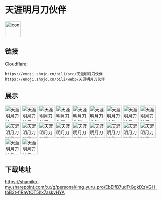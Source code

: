 # 天涯明月刀伙伴
<img src="https://emoji.shojo.cn/bili/src/天涯明月刀伙伴/icon.png" width="50" height="50" alt="icon">

## 链接
Cloudflare:
```
https://emoji.shojo.cn/bili/src/天涯明月刀伙伴
https://emoji.shojo.cn/bili/webp/天涯明月刀伙伴
```
## 展示
<img src="https://emoji.shojo.cn/bili/src/天涯明月刀伙伴/天涯明月刀伙伴-？？？.png" width="50" height="50" alt="天涯明月刀伙伴-？？？">
<img src="https://emoji.shojo.cn/bili/src/天涯明月刀伙伴/天涯明月刀伙伴-比心.png" width="50" height="50" alt="天涯明月刀伙伴-比心">
<img src="https://emoji.shojo.cn/bili/src/天涯明月刀伙伴/天涯明月刀伙伴-不币.png" width="50" height="50" alt="天涯明月刀伙伴-不币">
<img src="https://emoji.shojo.cn/bili/src/天涯明月刀伙伴/天涯明月刀伙伴-馋.png" width="50" height="50" alt="天涯明月刀伙伴-馋">
<img src="https://emoji.shojo.cn/bili/src/天涯明月刀伙伴/天涯明月刀伙伴-吃瓜.png" width="50" height="50" alt="天涯明月刀伙伴-吃瓜">
<img src="https://emoji.shojo.cn/bili/src/天涯明月刀伙伴/天涯明月刀伙伴-冲鸭.png" width="50" height="50" alt="天涯明月刀伙伴-冲鸭">
<img src="https://emoji.shojo.cn/bili/src/天涯明月刀伙伴/天涯明月刀伙伴-滴汗.png" width="50" height="50" alt="天涯明月刀伙伴-滴汗">
<img src="https://emoji.shojo.cn/bili/src/天涯明月刀伙伴/天涯明月刀伙伴-干杯.png" width="50" height="50" alt="天涯明月刀伙伴-干杯">
<img src="https://emoji.shojo.cn/bili/src/天涯明月刀伙伴/天涯明月刀伙伴-好起来了.png" width="50" height="50" alt="天涯明月刀伙伴-好起来了">
<img src="https://emoji.shojo.cn/bili/src/天涯明月刀伙伴/天涯明月刀伙伴-击掌.png" width="50" height="50" alt="天涯明月刀伙伴-击掌">
<img src="https://emoji.shojo.cn/bili/src/天涯明月刀伙伴/天涯明月刀伙伴-锦鲤光环.png" width="50" height="50" alt="天涯明月刀伙伴-锦鲤光环">
<img src="https://emoji.shojo.cn/bili/src/天涯明月刀伙伴/天涯明月刀伙伴-氪.png" width="50" height="50" alt="天涯明月刀伙伴-氪">
<img src="https://emoji.shojo.cn/bili/src/天涯明月刀伙伴/天涯明月刀伙伴-麻了.png" width="50" height="50" alt="天涯明月刀伙伴-麻了">
<img src="https://emoji.shojo.cn/bili/src/天涯明月刀伙伴/天涯明月刀伙伴-牛币.png" width="50" height="50" alt="天涯明月刀伙伴-牛币">
<img src="https://emoji.shojo.cn/bili/src/天涯明月刀伙伴/天涯明月刀伙伴-破防.png" width="50" height="50" alt="天涯明月刀伙伴-破防">
<img src="https://emoji.shojo.cn/bili/src/天涯明月刀伙伴/天涯明月刀伙伴-上班.png" width="50" height="50" alt="天涯明月刀伙伴-上班">
<img src="https://emoji.shojo.cn/bili/src/天涯明月刀伙伴/天涯明月刀伙伴-贴贴.png" width="50" height="50" alt="天涯明月刀伙伴-贴贴">
<img src="https://emoji.shojo.cn/bili/src/天涯明月刀伙伴/天涯明月刀伙伴-星星眼.png" width="50" height="50" alt="天涯明月刀伙伴-星星眼">
<img src="https://emoji.shojo.cn/bili/src/天涯明月刀伙伴/天涯明月刀伙伴-宇宙.png" width="50" height="50" alt="天涯明月刀伙伴-宇宙">
<img src="https://emoji.shojo.cn/bili/src/天涯明月刀伙伴/天涯明月刀伙伴-emo.png" width="50" height="50" alt="天涯明月刀伙伴-emo">

## 下载地址

https://shamiko-my.sharepoint.com/:u:/g/personal/img_yuru_pro/EbEIfB7udFtGgkiXzVGH-toB3t-fIRaVtOT5hk7askvHYA